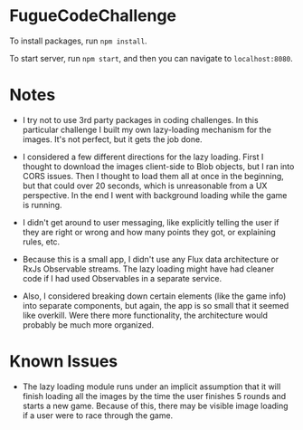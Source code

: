 # FugueCodeChallenge

To install packages, run `npm install`.

To start server, run `npm start`, and then you can navigate to `localhost:8080`.

# Notes

- I try not to use 3rd party packages in coding challenges. 
In this particular challenge I built my own lazy-loading mechanism for the images.
It's not perfect, but it gets the job done.

- I considered a few different directions for the lazy loading.
First I thought to download the images client-side to Blob objects, but I ran into CORS issues.
Then I thought to load them all at once in the beginning, but that could over 20 seconds, 
which is unreasonable from a UX perspective. In the end I went with background loading
while the game is running.

- I didn't get around to user messaging, like explicitly telling the user 
if they are right or wrong and how many points they got,
or explaining rules, etc.

- Because this is a small app, I didn't use any Flux data architecture 
or RxJs Observable streams. The lazy loading might have had cleaner code 
if I had used Observables in a separate service.

- Also, I considered breaking down certain elements (like the game info) into 
separate components, but again, the app is so small that it seemed like overkill.
Were there more functionality, the architecture would probably be much more organized.

# Known Issues

- The lazy loading module runs under an implicit assumption that it will finish loading
all the images by the time the user finishes 5 rounds and starts a new game. 
Because of this, there may be visible image loading if a user were to race through the game.
